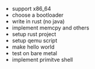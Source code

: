 - support x86_64
- choose a bootloader
- write in rust (no java)
- implement memcpy and others
- setup rust project
- setup qemu script
- make hello world
- test on bare metal
- implement primitve shell
